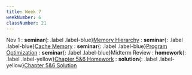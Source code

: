 ```yaml
---
title: Week 7
weekNumber: 6
classNumber: 21
---
```


Nov 1
: **seminar**{: .label .label-blue}[Memory Hierarchy](/ics-23-fall/assets/class21/slides/Mem_hierarchy.pdf)
  : **seminar**{: .label .label-blue}[Cache Memory](/ics-23-fall/assets/class21/slides/Cache_memory.pdf)
: **seminar**{: .label .label-blue}[Program Optimization](/ics-23-fall/assets/class21/slides/Program_optimization.pdf)
    : **seminar**{: .label .label-blue}Midterm Review
: **homework**{: .label .label-yellow}[Chapter 5&6 Homework](/ics-23-fall/assets/class21/slides/第五、六章补充题目.pdf)
  : **solution**{: .label .label-yellow}[Chapter 5&6 Solution](/ics-23-fall/assets/class21/slides/第五、六章补充题答案.pdf)
